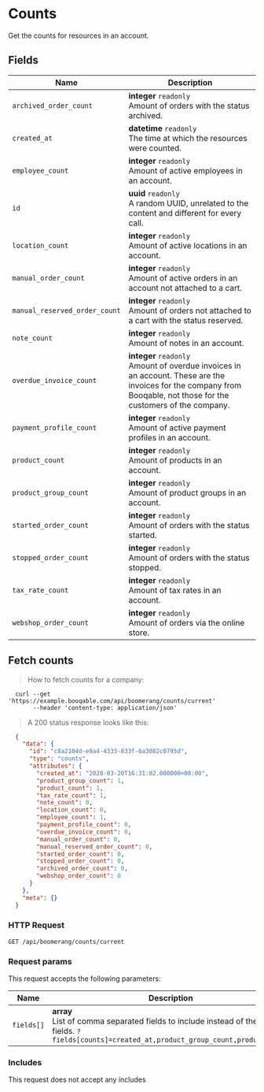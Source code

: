 # Counts

Get the counts for resources in an account.

## Fields

 Name | Description
-- | --
`archived_order_count` | **integer** `readonly`<br>Amount of orders with the status archived. 
`created_at` | **datetime** `readonly`<br>The time at which the resources were counted. 
`employee_count` | **integer** `readonly`<br>Amount of active employees in an account. 
`id` | **uuid** `readonly`<br>A random UUID, unrelated to the content and different for every call. 
`location_count` | **integer** `readonly`<br>Amount of active locations in an account. 
`manual_order_count` | **integer** `readonly`<br>Amount of active orders in an account not attached to a cart. 
`manual_reserved_order_count` | **integer** `readonly`<br>Amount of orders not attached to a cart with the status reserved. 
`note_count` | **integer** `readonly`<br>Amount of notes in an account. 
`overdue_invoice_count` | **integer** `readonly`<br>Amount of overdue invoices in an account. These are the invoices for the company from Booqable, not those for the customers of the company. 
`payment_profile_count` | **integer** `readonly`<br>Amount of active payment profiles in an account. 
`product_count` | **integer** `readonly`<br>Amount of products in an account. 
`product_group_count` | **integer** `readonly`<br>Amount of product groups in an account. 
`started_order_count` | **integer** `readonly`<br>Amount of orders with the status started. 
`stopped_order_count` | **integer** `readonly`<br>Amount of orders with the status stopped. 
`tax_rate_count` | **integer** `readonly`<br>Amount of tax rates in an account. 
`webshop_order_count` | **integer** `readonly`<br>Amount of orders via the online store. 


## Fetch counts


> How to fetch counts for a company:

```shell
  curl --get 'https://example.booqable.com/api/boomerang/counts/current'
       --header 'content-type: application/json'
```

> A 200 status response looks like this:

```json
  {
    "data": {
      "id": "c8a2104d-e9a4-4333-833f-6a3082c0795d",
      "type": "counts",
      "attributes": {
        "created_at": "2020-03-20T16:31:02.000000+00:00",
        "product_group_count": 1,
        "product_count": 1,
        "tax_rate_count": 1,
        "note_count": 0,
        "location_count": 0,
        "employee_count": 1,
        "payment_profile_count": 0,
        "overdue_invoice_count": 0,
        "manual_order_count": 0,
        "manual_reserved_order_count": 0,
        "started_order_count": 0,
        "stopped_order_count": 0,
        "archived_order_count": 0,
        "webshop_order_count": 0
      }
    },
    "meta": {}
  }
```

### HTTP Request

`GET /api/boomerang/counts/current`

### Request params

This request accepts the following parameters:

Name | Description
-- | --
`fields[]` | **array** <br>List of comma separated fields to include instead of the default fields. `?fields[counts]=created_at,product_group_count,product_count`


### Includes

This request does not accept any includes